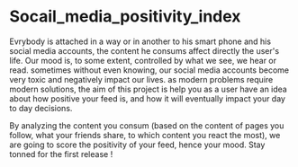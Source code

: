 # Socail_media_positivity_index
Evrybody is attached in a way or in another to his smart phone and his social media accounts, 
the content he consums affect directly the user's life.
Our mood is, to some extent, controlled by what we see, we hear or read. 
sometimes without even knowing, our social media accounts become very toxic and negatively impact our lives.
as modern problems require modern solutions, the aim of this project is help you as a user have an idea about how positive your feed is, and how it will eventually impact your day to day decisions.

By analyzing the content you consum (based on the content of pages you follow, what your friends share, to which content you react the most), we are going to score the positivity of your feed, hence your mood.
Stay tonned for the first release !
